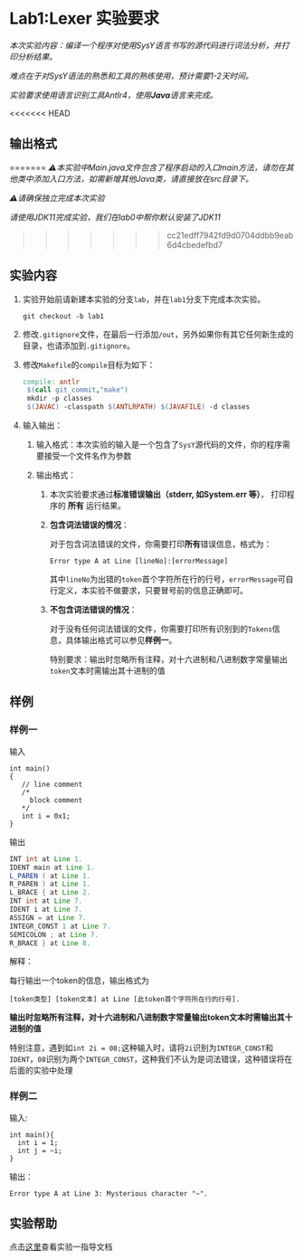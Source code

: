 # Lab1:Lexer 实验要求

*本次实验内容：编译一个程序对使用SysY语言书写的源代码进行词法分析，并打印分析结果。*

*难点在于对SysY语法的熟悉和工具的熟练使用，预计需要1-2天时间。*

*实验要求使用语言识别工具Antlr4，使用**Java**语言来完成。*

<<<<<<< HEAD
## 输出格式
=======
*⚠️本实验中Main.java文件包含了程序启动的入口main方法，请勿在其他类中添加入口方法，如需新增其他Java类，请直接放在src目录下。*

*⚠️请确保独立完成本次实验*

*请使用JDK11完成实验，我们在lab0中帮你默认安装了JDK11*
>>>>>>> cc21edff7942fd9d0704ddbb9eab6d4cbedefbd7

## 实验内容

1. 实验开始前请新建本实验的分支`lab`，并在`lab1`分支下完成本次实验。

   ```
   git checkout -b lab1
   ```

2. 修改`.gitignore`文件，在最后一行添加`/out`，另外如果你有其它任何新生成的目录，也请添加到`.gitignore`。

3. 修改`Makefile`的`compile`目标为如下：

   ```makefile
   compile: antlr
   	$(call git_commit,"make")
   	mkdir -p classes
   	$(JAVAC) -classpath $(ANTLRPATH) $(JAVAFILE) -d classes
   ```

4. 输入输出：

   1. 输入格式：本次实验的输入是一个包含了`SysY`源代码的文件，你的程序需要接受一个文件名作为参数

   2. 输出格式：

      1. 本次实验要求通过**标准错误输出（stderr, 如System.err 等）**， 打印程序的 **所有** 运行结果。

      2. **包含词法错误的情况**：

         对于包含词法错误的文件，你需要打印**所有**错误信息，格式为：

         ```
         Error type A at Line [lineNo]:[errorMessage]
         ```

         其中`lineNo`为出错的`token`首个字符所在行的行号，`errorMessage`可自行定义，本实验不做要求，只要冒号前的信息正确即可。

      3. **不包含词法错误的情况**：

         对于没有任何词法错误的文件，你需要打印所有识别到的`Tokens`信息，具体输出格式可以参见**样例一**。

         特别要求：输出时忽略所有注释，对十六进制和八进制数字常量输出`token`文本时需输出其十进制的值  

## 样例

### 样例一

输入

```SysY
int main() 
{
   // line comment
   /* 
     block comment
   */
   int i = 0x1;
}
```

输出

```java
INT int at Line 1.
IDENT main at Line 1.
L_PAREN ( at Line 1.
R_PAREN ) at Line 1.
L_BRACE { at Line 2.
INT int at Line 7.
IDENT i at Line 7.
ASSIGN = at Line 7.
INTEGR_CONST 1 at Line 7.
SEMICOLON ; at Line 7.
R_BRACE } at Line 8.
```

解释：

每行输出一个token的信息，输出格式为 

```
[token类型] [token文本] at Line [此token首个字符所在行的行号].
```

**输出时忽略所有注释，对十六进制和八进制数字常量输出token文本时需输出其十进制的值**

特别注意，遇到如`int 2i = 08;`这种输入时，请将`2i`识别为`INTEGR_CONST`和`IDENT`，`08`识别为两个`INTEGR_CONST`，这种我们不认为是词法错误，这种错误将在后面的实验中处理 

### 样例二

输入:

```SysY
int main(){
  int i = 1;
  int j = ~i;
}
```

输出：

```
Error type A at Line 3: Mysterious character "~".
```

## 实验帮助

点击[这里](lab1-lexer/help.md)查看实验一指导文档

